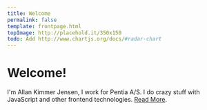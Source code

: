```yaml
---
title: Welcome
permalink: false
template: frontpage.html
topImage: http://placehold.it/350x150
todo: Add http://www.chartjs.org/docs/#radar-chart
---
```


# Welcome!
I'm Allan Kimmer Jensen, I work for Pentia A/S. I do crazy stuff with JavaScript and other frontend technologies. [Read More](/about-me).
